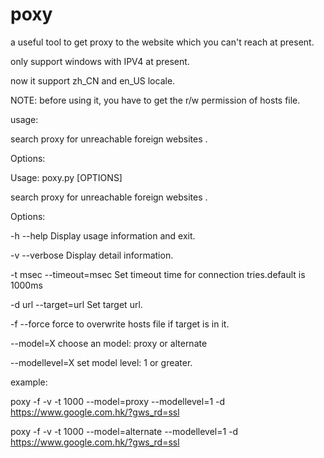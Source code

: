 # poxy
a useful tool to get proxy to the website which you can't reach at present.

only support windows with IPV4 at present.

now it support zh_CN and en_US locale.

NOTE: before using it, you have to get the r/w permission of hosts file.

usage:

search proxy for unreachable foreign websites .

Options:

Usage: poxy.py [OPTIONS]

search proxy for unreachable foreign websites .

Options:

-h --help               Display usage information and exit.

-v --verbose            Display detail information.

-t msec --timeout=msec  Set timeout time for connection tries.default is 1000ms

-d url --target=url     Set target url.

-f --force              force to overwrite hosts file if target is in it.

--model=X                 choose an model: proxy or alternate

--modellevel=X            set model level: 1 or greater.

example:

poxy -f -v -t 1000 --model=proxy --modellevel=1 -d https://www.google.com.hk/?gws_rd=ssl

poxy -f -v -t 1000 --model=alternate --modellevel=1 -d https://www.google.com.hk/?gws_rd=ssl
